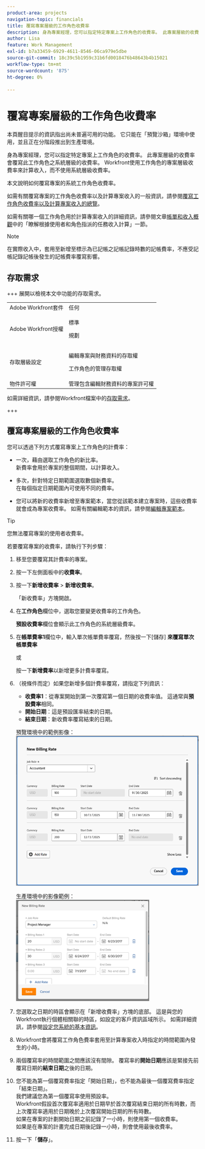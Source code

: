 ```yaml
---
product-area: projects
navigation-topic: financials
title: 覆寫專案層級的工作角色收費率
description: 身為專案經理，您可以指定特定專案上工作角色的收費率。 此專案層級的收費率會覆寫此工作角色之系統層級的收費率。 Workfront使用工作角色的專案層級收費率來計算收入，而不使用系統層級收費率。
author: Lisa
feature: Work Management
exl-id: b7a33459-6929-4611-8546-06ca979e5dbe
source-git-commit: 18c39c5b1959c31b6fd0018476b48643b4b15021
workflow-type: tm+mt
source-wordcount: '875'
ht-degree: 0%

---
```


# 覆寫專案層級的工作角色收費率

<span class="preview">本頁醒目提示的資訊指出尚未普遍可用的功能。 它只能在「預覽沙箱」環境中使用，並且正在分階段推出到生產環境。</span>

身為專案經理，您可以指定特定專案上工作角色的收費率。 此專案層級的收費率會覆寫此工作角色之系統層級的收費率。 Workfront使用工作角色的專案層級收費率來計算收入，而不使用系統層級收費率。

本文說明如何覆寫專案的系統工作角色收費率。

如需有關覆寫專案的工作角色收費率以及計算專案收入的一般資訊，請參閱[覆寫工作角色收費率以及計算專案收入的總覽](../../../manage-work/projects/project-finances/override-role-billing-rates-and-calculate-project-revenue.md)。

如需有關哪一個工作角色用於計算專案收入的詳細資訊，請參閱文章[帳單和收入概觀](../../../manage-work/projects/project-finances/billing-and-revenue-overview.md)中的「瞭解根據使用者和角色指派的任務收入計算」一節。

>[!NOTE]
>
>在實際收入中，套用至新增至標示為已記帳之記帳記錄時數的記帳費率，不應受記帳記錄記帳後發生的記帳費率覆寫影響。

## 存取需求

+++ 展開以檢視本文中功能的存取需求。

<table style="table-layout:auto"> 
 <col> 
 <col> 
 <tbody> 
  <tr> 
   <td>Adobe Workfront套件</td> 
   <td>任何</td> 
  </tr> 
  <tr> 
   <td>Adobe Workfront授權</td> 
   <td>
   <p>標準</p>
   <p>規劃</p></td> 
  </tr> 
  <tr> 
   <td>存取層級設定</td> 
   <td> <p>編輯專案與財務資料的存取權</p> <p>工作角色的管理存取權</p></td> 
  </tr> 
  <tr> 
   <td>物件許可權</td> 
   <td>管理包含編輯財務資料的專案許可權 </td> 
  </tr> 
 </tbody> 
</table>

如需詳細資訊，請參閱Workfront檔案中的[存取需求](/help/quicksilver/administration-and-setup/add-users/access-levels-and-object-permissions/access-level-requirements-in-documentation.md)。

+++

## 覆寫專案層級的工作角色收費率

您可以透過下列方式覆寫專案上工作角色的計費率：

* 一次，藉由選取工作角色的新比率。\
  新費率會用於專案的整個期間，以計算收入。

* 多次，針對特定日期範圍選取數個新費率。\
  在每個指定日期範圍內可使用不同的費率。

* 您可以將新的收費率新增至專案範本，當您從該範本建立專案時，這些收費率就會成為專案收費率。 如需有關編輯範本的資訊，請參閱[編輯專案範本](/help/quicksilver/manage-work/projects/create-and-manage-templates/edit-templates.md)。

>[!TIP]
>
>您無法覆寫專案的使用者收費率。

若要覆寫專案的收費率，請執行下列步驟：

1. 移至您要覆寫其計費率的專案。
1. 按一下左側面板中的&#x200B;**收費率**。
1. 按一下&#x200B;**新增收費率** > **新增收費率**。

   「新收費率」方塊開啟。

1. 在&#x200B;**工作角色**&#x200B;欄位中，選取您要變更收費率的工作角色。

   **預設收費率**&#x200B;欄位會顯示此工作角色的系統層級費率。

1. 在&#x200B;**帳單費率1**&#x200B;欄位中，輸入單次帳單費率覆寫，然後按一下[儲存] **來覆寫單次帳單費率**

   或

   按一下&#x200B;**新增費率**&#x200B;以新增更多計費率覆寫。

1. （視條件而定）如果您新增多個計費率覆寫，請指定下列資訊：

   * **收費率1**：從專案開始到第一次覆寫第一個日期的收費率值。 這通常與&#x200B;**預設費率**&#x200B;相同。
   * **開始日期**：這是預設匯率結束的日期。
   * **結束日期**：新收費率覆寫結束的日期。

   <span class="preview">預覽環境中的範例影像：</span>
   ![覆寫日期的收費率](assets/billing-rates-093025.png)

   生產環境中的影像範例：
   ![覆寫日期的收費率](assets/new-billing-rate-with-adjustment-dates-350x266.png)

1. 您選取之日期的時區會顯示在「新增收費率」方塊的底部。 這是與您的Workfront執行個體相關聯的時區，如設定的客戶資訊區域所示。 如需詳細資訊，請參閱[設定您系統的基本資訊](../../../administration-and-setup/get-started-wf-administration/configure-basic-info.md)。
1. Workfront會將覆寫工作角色費率套用至計算專案收入時指定的時間範圍內發生的小時。
1. 兩個覆寫率的時間範圍之間應該沒有間隙。 覆寫率的&#x200B;**開始日期**&#x200B;應該是緊接先前覆寫日期的&#x200B;**結束日期**&#x200B;之後的日期。

1. 您不能為第一個覆寫費率指定「開始日期」，也不能為最後一個覆寫費率指定「結束日期」。\
   我們建議您為第一個覆寫率使用預設率。\
   Workfront假設首次覆寫率適用於日期早於首次覆寫結束日期的所有時數，而上次覆寫率適用於日期晚於上次覆寫開始日期的所有時數。\
   如果在專案的計劃開始日期之前記錄了一小時，則使用第一個收費率。\
   如果是在專案的計畫完成日期後記錄一小時，則會使用最後收費率。

1. 按一下「**儲存**」。
